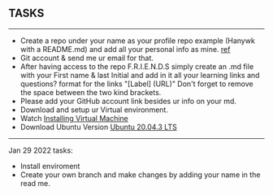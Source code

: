## TASKS
---
- Create a repo under your name as your profile repo example (Hanywk with a README.md) and add all your personal info as mine. [ref](https://github.com/therayy)
- Git account & send me ur email for that.
- After having access to the repo F.R.I.E.N.D.S simply create an .md file with your First name & last Initial and add in it all your learning links and questions? 
format for the links "[Label] (URL)" Don't forget to remove the space between the two kind brackets.
- Please add your GitHub account link besides ur info on your md.
- Download and setup ur Virtual environment.
- Watch [Installing Virtual Machine](https://www.youtube.com/watch?v=x5MhydijWmc)
- Download Ubuntu Version [Ubuntu 20.04.3 LTS](https://ubuntu.com/download/desktop)
---
Jan 29 2022 tasks:
- Install enviroment
- Create your own branch and make changes by adding your name in the read me.
